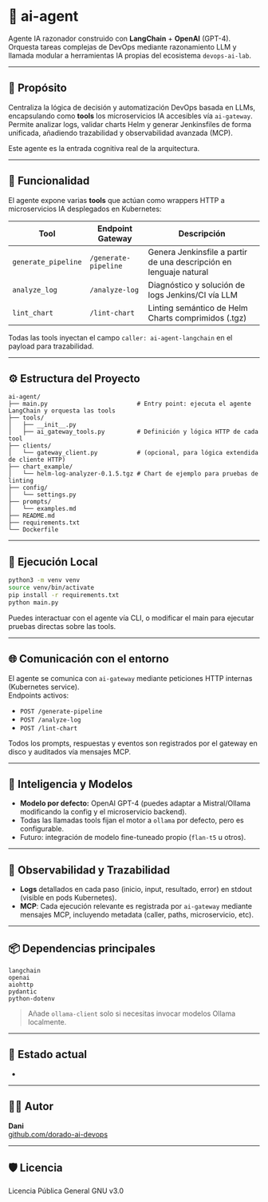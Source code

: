 # 🧠 ai-agent

Agente IA razonador construido con **LangChain** + **OpenAI** (GPT-4).\
Orquesta tareas complejas de DevOps mediante razonamiento LLM y llamada modular a herramientas IA propias del ecosistema `devops-ai-lab`.

---

## 🎯 Propósito

Centraliza la lógica de decisión y automatización DevOps basada en LLMs, encapsulando como **tools** los microservicios IA accesibles vía `ai-gateway`.\
Permite analizar logs, validar charts Helm y generar Jenkinsfiles de forma unificada, añadiendo trazabilidad y observabilidad avanzada (MCP).

Este agente es la entrada cognitiva real de la arquitectura.

---

## 🔧 Funcionalidad

El agente expone varias **tools** que actúan como wrappers HTTP a microservicios IA desplegados en Kubernetes:

| Tool                | Endpoint Gateway     | Descripción                                                        |
| ------------------- | -------------------- | ------------------------------------------------------------------ |
| `generate_pipeline` | `/generate-pipeline` | Genera Jenkinsfile a partir de una descripción en lenguaje natural |
| `analyze_log`       | `/analyze-log`       | Diagnóstico y solución de logs Jenkins/CI vía LLM                  |
| `lint_chart`        | `/lint-chart`        | Linting semántico de Helm Charts comprimidos (.tgz)                |

Todas las tools inyectan el campo `caller: ai-agent-langchain` en el payload para trazabilidad.

---

## ⚙️ Estructura del Proyecto

```
ai-agent/
├── main.py                         # Entry point: ejecuta el agente LangChain y orquesta las tools
├── tools/
│   ├── __init__.py
│   ├── ai_gateway_tools.py         # Definición y lógica HTTP de cada tool
├── clients/
│   └── gateway_client.py           # (opcional, para lógica extendida de cliente HTTP)
├── chart_example/
│   └── helm-log-analyzer-0.1.5.tgz # Chart de ejemplo para pruebas de linting
├── config/
│   └── settings.py
├── prompts/
│   └── examples.md
├── README.md
├── requirements.txt
└── Dockerfile
```

---

## 🚀 Ejecución Local

```bash
python3 -m venv venv
source venv/bin/activate
pip install -r requirements.txt
python main.py
```

Puedes interactuar con el agente vía CLI, o modificar el main para ejecutar pruebas directas sobre las tools.

---

## 🌐 Comunicación con el entorno

El agente se comunica con `ai-gateway` mediante peticiones HTTP internas (Kubernetes service).\
Endpoints activos:

- `POST /generate-pipeline`
- `POST /analyze-log`
- `POST /lint-chart`


Todos los prompts, respuestas y eventos son registrados por el gateway en disco y auditados vía mensajes MCP.

---

## 🧠 Inteligencia y Modelos

- **Modelo por defecto:** OpenAI GPT-4 (puedes adaptar a Mistral/Ollama modificando la config y el microservicio backend).
- Todas las llamadas tools fijan el motor a `ollama` por defecto, pero es configurable.
- Futuro: integración de modelo fine-tuneado propio (`flan-t5` u otros).

---

## 🔎 Observabilidad y Trazabilidad

- **Logs** detallados en cada paso (inicio, input, resultado, error) en stdout (visible en pods Kubernetes).
- **MCP**: Cada ejecución relevante es registrada por `ai-gateway` mediante mensajes MCP, incluyendo metadata (caller, paths, microservicio, etc).

---

## 📦 Dependencias principales

```text
langchain
openai
aiohttp
pydantic
python-dotenv
```

> Añade `ollama-client` solo si necesitas invocar modelos Ollama localmente.

---

## 📌 Estado actual

-

---

## 👨‍💻 Autor

**Dani**\
[github.com/dorado-ai-devops](https://github.com/dorado-ai-devops)

---

## 🛡 Licencia

Licencia Pública General GNU v3.0


